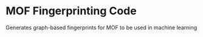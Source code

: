 # MOF Fingerprinting Code
 Generates graph-based fingerprints for MOF to be used in machine learning

